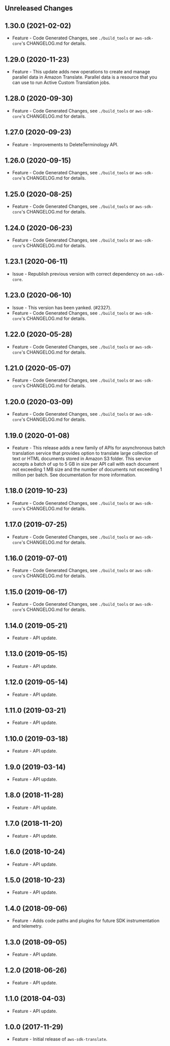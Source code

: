 Unreleased Changes
------------------

1.30.0 (2021-02-02)
------------------

* Feature - Code Generated Changes, see `./build_tools` or `aws-sdk-core`'s CHANGELOG.md for details.

1.29.0 (2020-11-23)
------------------

* Feature - This update adds new operations to create and manage parallel data in Amazon Translate. Parallel data is a resource that you can use to run Active Custom Translation jobs.

1.28.0 (2020-09-30)
------------------

* Feature - Code Generated Changes, see `./build_tools` or `aws-sdk-core`'s CHANGELOG.md for details.

1.27.0 (2020-09-23)
------------------

* Feature - Improvements to DeleteTerminology API.

1.26.0 (2020-09-15)
------------------

* Feature - Code Generated Changes, see `./build_tools` or `aws-sdk-core`'s CHANGELOG.md for details.

1.25.0 (2020-08-25)
------------------

* Feature - Code Generated Changes, see `./build_tools` or `aws-sdk-core`'s CHANGELOG.md for details.

1.24.0 (2020-06-23)
------------------

* Feature - Code Generated Changes, see `./build_tools` or `aws-sdk-core`'s CHANGELOG.md for details.

1.23.1 (2020-06-11)
------------------

* Issue - Republish previous version with correct dependency on `aws-sdk-core`.

1.23.0 (2020-06-10)
------------------

* Issue - This version has been yanked. (#2327).
* Feature - Code Generated Changes, see `./build_tools` or `aws-sdk-core`'s CHANGELOG.md for details.

1.22.0 (2020-05-28)
------------------

* Feature - Code Generated Changes, see `./build_tools` or `aws-sdk-core`'s CHANGELOG.md for details.

1.21.0 (2020-05-07)
------------------

* Feature - Code Generated Changes, see `./build_tools` or `aws-sdk-core`'s CHANGELOG.md for details.

1.20.0 (2020-03-09)
------------------

* Feature - Code Generated Changes, see `./build_tools` or `aws-sdk-core`'s CHANGELOG.md for details.

1.19.0 (2020-01-08)
------------------

* Feature - This release adds a new family of APIs for asynchronous batch translation service that provides option to translate large collection of text or HTML documents stored in Amazon S3 folder. This service accepts a batch of up to 5 GB in size per API call with each document not exceeding 1 MB size and the number of documents not exceeding 1 million per batch. See documentation for more information.

1.18.0 (2019-10-23)
------------------

* Feature - Code Generated Changes, see `./build_tools` or `aws-sdk-core`'s CHANGELOG.md for details.

1.17.0 (2019-07-25)
------------------

* Feature - Code Generated Changes, see `./build_tools` or `aws-sdk-core`'s CHANGELOG.md for details.

1.16.0 (2019-07-01)
------------------

* Feature - Code Generated Changes, see `./build_tools` or `aws-sdk-core`'s CHANGELOG.md for details.

1.15.0 (2019-06-17)
------------------

* Feature - Code Generated Changes, see `./build_tools` or `aws-sdk-core`'s CHANGELOG.md for details.

1.14.0 (2019-05-21)
------------------

* Feature - API update.

1.13.0 (2019-05-15)
------------------

* Feature - API update.

1.12.0 (2019-05-14)
------------------

* Feature - API update.

1.11.0 (2019-03-21)
------------------

* Feature - API update.

1.10.0 (2019-03-18)
------------------

* Feature - API update.

1.9.0 (2019-03-14)
------------------

* Feature - API update.

1.8.0 (2018-11-28)
------------------

* Feature - API update.

1.7.0 (2018-11-20)
------------------

* Feature - API update.

1.6.0 (2018-10-24)
------------------

* Feature - API update.

1.5.0 (2018-10-23)
------------------

* Feature - API update.

1.4.0 (2018-09-06)
------------------

* Feature - Adds code paths and plugins for future SDK instrumentation and telemetry.

1.3.0 (2018-09-05)
------------------

* Feature - API update.

1.2.0 (2018-06-26)
------------------

* Feature - API update.

1.1.0 (2018-04-03)
------------------

* Feature - API update.

1.0.0 (2017-11-29)
------------------

* Feature - Initial release of `aws-sdk-translate`.